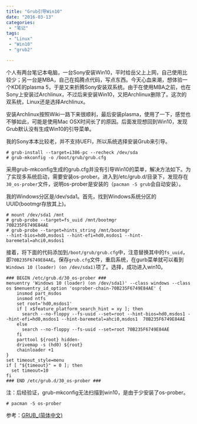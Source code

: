 ```yaml
---
title: "Grub引导Win10"
date: "2016-03-13"
categories:
 - "笔记"
tags:
 - "Linux"
 - "Win10"
 - "grub2"

---
```


个人有两台笔记本电脑，一台Sony安装Win10，平时给岳父上上网，自己使用比较少；另一台是MBA，自己在捣腾点代码，写点东西。今天心血来潮，想体验一个KDE的plasma 5，于是又来折腾Sony安装双系统。由于在使用MBA之前，也在Sony上安装过Archlinux，不过后来安装Win10，又把Archlinux删除了。这次的双系统，Linux还是选择Archlinux。

安装Archlinux按照Wiki一路下来很顺利，最后安装plasma，使用了一下，感觉也不够如此，可能是使用Mac OSX时间长了的原因。后面发现想回到Win10，发现Grub默认没有生成Win10的引导菜单。
<!--more-->

我的Sony本本比较老，并不支持UEFI，所以系统选择安装Grub来引导。

	# grub-install --target=i386-pc --recheck /dev/sda
	# grub-mkconfig -o /boot/grub/grub.cfg
	
采用grub-mkconfig生成的grub.cfg并没有引导Win10的菜单，解决方法如下。为了实现多系统启动，需要安装os-prober。进入到/etc/grub.d/目录下，发现存在`30_os-prober`文件，说明os-prober是安装的（`pacman -S grub`会自动安装）。

我的Windows分区是/dev/sda1。首先，找到Windows系统分区的UUID(bootmgr存放其上)。

	# mount /dev/sda1 /mnt
	# grub-probe --target=fs_uuid /mnt/bootmgr
	70B235F6749E84AE
	# grub-probe --target=hints_string /mnt/bootmgr
	--hint-bios=hd0,msdos1 --hint-efi=hd0,msdos1 --hint-baremetal=ahci0,msdos1
	
接着，将下面的代码添加到`/boot/grub/grub.cfg`中，注意替换其中的`fs_uuid`，即`70B235F6749E84AE`。保存`grub.cfg`文件，重启系统，在gurb菜单就可以看到`Windows 10 (loader) (on /dev/sda1)`项了。选择，成功进入win10。

	### BEGIN /etc/grub.d/30_os-prober ###
	menuentry 'Windows 10 (loader) (on /dev/sda1)' --class windows --class os $menuentry_id_option 'osprober-chain-70B235F6749E84AE' {
	    insmod part_msdos
	    insmod ntfs
	    set root='hd0,msdos1'
	    if [ x$feature_platform_search_hint = xy ]; then
	      search --no-floppy --fs-uuid --set=root --hint-bios=hd0,msdos1 --hint-efi=hd0,msdos1 --hint-baremetal=ahci0,msdos1  70B235F6749E84AE
	    else
	      search --no-floppy --fs-uuid --set=root 70B235F6749E84AE
	    fi
	    parttool ${root} hidden-
	    drivemap -s (hd0) ${root}
	    chainloader +1
	}
	set timeout_style=menu
	if [ "${timeout}" = 0 ]; then
	  set timeout=10
	fi
	### END /etc/grub.d/30_os-prober ###
	

注：后经验证，grub-mkconfig无法扫描到win10，是由于少安装了os-prober。
   
	# pacman -S os-prober

参考：[GRUB_(简体中文)](https://wiki.archlinux.org/index.php/GRUB_(%E7%AE%80%E4%BD%93%E4%B8%AD%E6%96%87))
	


